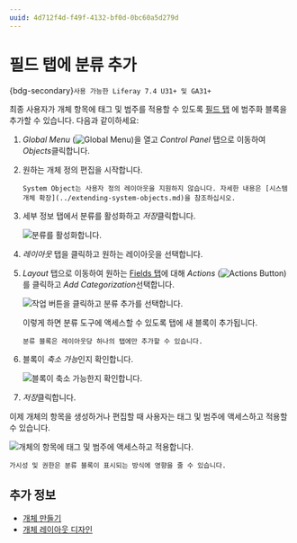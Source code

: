 ```yaml
---
uuid: 4d712f4d-f49f-4132-bf0d-0bc60a5d279d
---
```


# 필드 탭에 분류 추가

{bdg-secondary}`사용 가능한 Liferay 7.4 U31+ 및 GA31+`

최종 사용자가 개체 항목에 태그 및 범주를 적용할 수 있도록 [필드 탭](./designing-object-layouts.md#fields-tabs) 에 범주화 블록을 추가할 수 있습니다. 다음과 같이하세요:

1. *Global Menu* (![Global Menu](../../../../images/icon-applications-menu.png))을 열고 *Control Panel* 탭으로 이동하여 *Objects*클릭합니다.

1. 원하는 개체 정의 편집을 시작합니다.

   ```{note}
   System Object는 사용자 정의 레이아웃을 지원하지 않습니다. 자세한 내용은 [시스템 개체 확장](../extending-system-objects.md)을 참조하십시오.
   ```

1. 세부 정보 탭에서 분류를 활성화하고 *저장*클릭합니다.

   ![분류를 활성화합니다.](./adding-categorization-to-fields-tabs/images/01.png)

1. *레이아웃* 탭을 클릭하고 원하는 레이아웃을 선택합니다.

1. *Layout* 탭으로 이동하여 원하는 [Fields 탭](./designing-object-layouts.md#fields-tabs)에 대해 *Actions* (![Actions Button](../../../../images/icon-actions.png))를 클릭하고 *Add Categorization*선택합니다.

   ![작업 버튼을 클릭하고 분류 추가를 선택합니다.](./adding-categorization-to-fields-tabs/images/02.png)

   이렇게 하면 분류 도구에 액세스할 수 있도록 탭에 새 블록이 추가됩니다.

   ```{important}
   분류 블록은 레이아웃당 하나의 탭에만 추가할 수 있습니다.
   ```

1. 블록이 *축소 가능*인지 확인합니다.

   ![블록이 축소 가능한지 확인합니다.](./adding-categorization-to-fields-tabs/images/03.png)

1. *저장*클릭합니다.

이제 개체의 항목을 생성하거나 편집할 때 사용자는 태그 및 범주에 액세스하고 적용할 수 있습니다.

![개체의 항목에 태그 및 범주에 액세스하고 적용합니다.](./adding-categorization-to-fields-tabs/images/04.png)

```{note}
가시성 및 권한은 분류 블록이 표시되는 방식에 영향을 줄 수 있습니다.
```

## 추가 정보

* [개체 만들기](../creating-objects.md)
* [개체 레이아웃 디자인](./designing-object-layouts.md)
